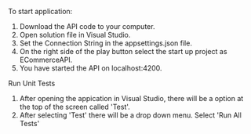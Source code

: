 To start application:

1. Download the API code to your computer.
2. Open solution file in Visual Studio.
3. Set the Connection String in the appsettings.json file.
4. On the right side of the play button select the start up project as ECommerceAPI.
5. You have started the API on localhost:4200.

Run Unit Tests

1. After opening the appication in Visual Studio, there will be a option at the top of the screen called 'Test'.
2. After selecting 'Test' there will be a drop down menu. Select 'Run All Tests'